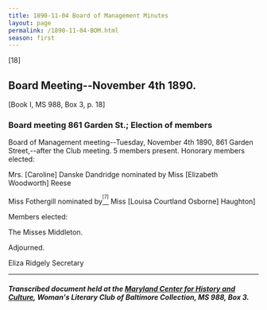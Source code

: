 ```yaml
---
title: 1890-11-04 Board of Management Minutes
layout: page
permalink: /1890-11-04-BOM.html
season: first
---
```


<style>
    #maincontent{
        font-size:1.4em;
    }
</style>
[18]

## Board Meeting--November 4th 1890.
[Book I, MS 988, Box 3, p. 18]

### Board meeting 861 Garden St.; Election of members

Board of Management meeting--Tuesday, November 4th 1890, 861 Garden Street,--after the Club meeting. 5 members present. Honorary members elected:

Mrs. [Caroline] Danske Dandridge nominated by Miss [Elizabeth Woodworth] Reese

Miss Fothergill nominated by[<sup><sup>[7]</sup></sup>](#_ftn7) Miss [Louisa Courtland Osborne] Haughton]

Members elected:

The Misses Middleton.

Adjourned.

Eliza Ridgely
Secretary

<hr>

##### Transcribed document held at the [Maryland Center for History and Culture](http://mdhs.org/), Woman's Literary Club of Baltimore Collection, MS 988, Box 3. 